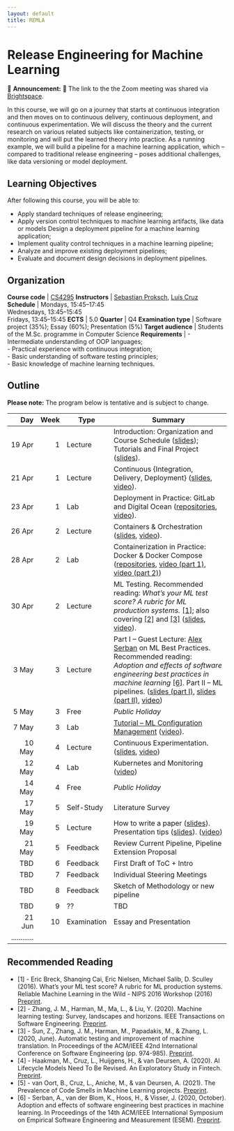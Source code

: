 ```yaml
---
layout: default
title: REMLA
---
```


# Release Engineering for Machine Learning

📣 **Announcement:** 📣 The link to the the Zoom meeting was shared via [Brightspace]. 

In this course, we will go on a journey that starts at continuous integration and then moves on to continuous delivery, continuous deployment, and continuous experimentation. We will discuss the theory and the current research on various related subjects like containerization, testing, or monitoring and will put the learned theory into practice. As a running example, we will build a pipeline for a machine learning application, which – compared to traditional release engineering – poses additional challenges, like data versioning or model deployment.

## Learning Objectives

After following this course, you will be able to:

- Apply standard techniques of release engineering;
- Apply version control techniques to machine learning artifacts, like data or models Design a deployment pipeline for a machine learning application;
- Implement quality control techniques in a machine learning pipeline;
- Analyze and improve existing deployment pipelines;
- Evaluate and document design decisions in deployment pipelines.

## Organization

**Course code**       | [CS4295]
**Instructors**       | [Sebastian Proksch], [Luís Cruz]
**Schedule**          |	Mondays, 15:45–17:45 <br/> Wednesdays, 13:45–15:45 <br/> Fridays, 13:45–15:45
**ECTS** 	          | 5.0
**Quarter**           | Q4
**Examination type**  | Software project (35%); Essay (60%); Presentation (5%)
**Target audience**   |	Students of the M.Sc. programme in Computer Science
**Requirements** 	  | - Intermediate understanding of OOP languages; <br/> - Practical experience with continuous integration; <br/> - Basic understanding of software testing principles; <br/> - Basic knowledge of machine learning techniques.


## Outline

**Please note:** The program below is tentative and is subject to change.

 Day   | Week| Type | Summary
------:| ---:|---|----------|
 19&nbsp;Apr| 1   | Lecture | Introduction: Organization and Course Schedule ([slides](./slides/01_intro_orga.pdf)); Tutorials and Final Project ([slides](./slides/01_intro_tutorials_project.pdf)).
 21 Apr| 1   | Lecture | Continuous {Integration, Delivery, Deployment} ([slides](./slides/02_deployment.pdf), [video](https://surfdrive.surf.nl/files/index.php/s/fjjlQLdFm1on2Pj)).
 23 Apr| 1   | Lab | Deployment in Practice: GitLab and Digital Ocean ([repositories](https://gitlab.com/remla-course/2021), [video](https://surfdrive.surf.nl/files/index.php/s/bd0goJcVS4uWG6x)).
 26 Apr| 2   | Lecture | Containers & Orchestration ([slides](./slides/03_container_orchestration.pdf), [video](https://surfdrive.surf.nl/files/index.php/s/rOah0G9GlaFf77B)).
 28 Apr| 2   | Lab | Containerization in Practice: Docker & Docker Compose ([repositories](https://gitlab.com/remla-course/2021), [video (part 1)](https://surfdrive.surf.nl/files/index.php/s/u9SXnkOF633NWnz), [video (part 2)](https://surfdrive.surf.nl/files/index.php/s/Gjw6k1WyJPsU8BE))
 30 Apr| 2   | Lecture | ML Testing. Recommended reading: *What’s your ML test score? A rubric for ML production systems.* [[1]](#1); also covering [[2]](#2) and [[3]](#3) ([slides](./slides/06_ml_testing.pdf), [video](https://surfdrive.surf.nl/files/index.php/s/THOVNbAsGQ5C10p)).
  3 May| 3   | Lecture | Part I – Guest Lecture: [Alex Serban] on ML Best Practices. Recommended reading: *Adoption and effects of software engineering best practices in machine learning* [[6]](#6). Part II – ML pipelines.   ([slides (part I)](./slides/07_ASerban_mleng_practices.pdf), [slides (part II)](./slides/07_ml_pipelines.pdf), [video](https://surfdrive.surf.nl/files/index.php/s/6zfuiyvdQdzQUxi))
  5 May| 3   | Free | *Public Holiday*
  7 May| 3   | Lab | [Tutorial – ML Configuration Management](tutorials/tutorial_03_ml_pipelines) ([video](https://surfdrive.surf.nl/files/index.php/s/4hLDs3wmRzl7xM9)).  
 10 May| 4   | Lecture | Continuous Experimentation. ([slides](./slides/08_continuous_experimentation.pdf), [video](https://surfdrive.surf.nl/files/index.php/s/8wHltRwP0jYsTQM))
 12 May| 4   | Lab | Kubernetes and Monitoring ([video](https://surfdrive.surf.nl/files/index.php/s/gTj3qtHz0dyhArU))
 14 May| 4   | Free | *Public Holiday*
 17 May| 5   | Self-Study | Literature Survey
 19 May| 5   | Lecture | How to write a paper ([slides](./slides/11_how_to_write_an_academic_paper.pdf)). Presentation tips ([slides](./slides/11_presentation_tips.pdf)).  ([video](https://surfdrive.surf.nl/files/index.php/s/tvkTY25IgUuZwxB))
 21 May| 5   | Feedback | Review Current Pipeline, Pipeline Extension Proposal
 TBD   | 6   | Feedback | First Draft of ToC + Intro
 TBD   | 7   | Feedback | Individual Steering Meetings
 TBD   | 8   | Feedback | Sketch of Methodology or new pipeline
 TBD   | 9   | ?? | TBD
 21 Jun| 10  | Examination | Essay and Presentation
  ............  | | | 



## Recommended Reading

- <span id="1">[1]</span> - Eric Breck, Shanqing Cai, Eric Nielsen, Michael Salib, D. Sculley (2016). What’s your ML test score? A rubric for ML production systems. Reliable Machine Learning in the Wild - NIPS 2016 Workshop (2016) [Preprint](https://research.google/pubs/pub45742/).
- <span id="2">[2]</span> - Zhang, J. M., Harman, M., Ma, L., & Liu, Y. (2020). Machine learning testing: Survey, landscapes and horizons. IEEE Transactions on Software Engineering. [Preprint](https://arxiv.org/abs/1906.10742).
- <span id="3">[3]</span> - Sun, Z., Zhang, J. M., Harman, M., Papadakis, M., & Zhang, L. (2020, June). Automatic testing and improvement of machine translation. In Proceedings of the ACM/IEEE 42nd International Conference on Software Engineering (pp. 974-985). [Preprint](https://arxiv.org/abs/1910.02688).
- [4] - Haakman, M., Cruz, L., Huijgens, H., & van Deursen, A. (2020). AI Lifecycle Models Need To Be Revised. An Exploratory Study in Fintech. [Preprint](https://arxiv.org/abs/2010.02716).
- [5] - van Oort, B., Cruz, L., Aniche, M., & van Deursen, A. (2021). The Prevalence of Code Smells in Machine Learning projects. [Preprint](https://arxiv.org/abs/2103.04146).
- <span id="6">[6]</span> - Serban, A., van der Blom, K., Hoos, H., & Visser, J. (2020, October). Adoption and effects of software engineering best practices in machine learning. In Proceedings of the 14th ACM/IEEE International Symposium on Empirical Software Engineering and Measurement (ESEM). [Preprint](https://arxiv.org/abs/2007.14130).



[Sebastian Proksch]: https://proks.ch
[Luís Cruz]: https://luiscruz.github.io
[CS4295]: https://studiegids.tudelft.nl/a101_displayCourse.do?course_id=56383
[Alex Serban]: https://cs.ru.nl/~aserban/
[Brightspace]: https://brightspace.tudelft.nl/d2l/home/280442
